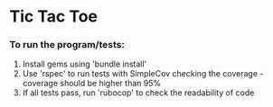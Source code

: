 # Tic Tac Toe

### To run the program/tests:
1. Install gems using 'bundle install'
2. Use 'rspec' to run tests with SimpleCov checking the coverage - coverage should be higher than 95%
3. If all tests pass, run 'rubocop' to check the readability of code
